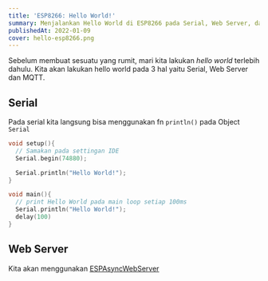```yaml
---
title: 'ESP8266: Hello World!'
summary: Menjalankan Hello World di ESP8266 pada Serial, Web Server, dan MQTT
publishedAt: 2022-01-09
cover: hello-esp8266.png
---
```


Sebelum membuat sesuatu yang rumit, mari kita lakukan _hello world_ terlebih dahulu. Kita akan lakukan hello world pada 3 hal yaitu Serial, Web Server dan MQTT.

## Serial

Pada serial kita langsung bisa menggunakan fn `println()` pada Object `Serial`

```c
void setup(){
  // Samakan pada settingan IDE
  Serial.begin(74880);

  Serial.println("Hello World!");
}

void main(){
  // print Hello World pada main loop setiap 100ms
  Serial.println("Hello World!");
  delay(100)
}
```

## Web Server

Kita akan menggunakan [ESPAsyncWebServer](https://github.com/me-no-dev/ESPAsyncWebServer)
